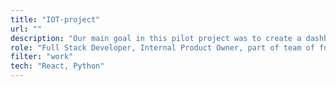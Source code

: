 ```yaml
---
title: "IOT-project"
url: ""
description: "Our main goal in this pilot project was to create a dashboard for Home Assistant. Project also included making automations and scripts for Home Assistant instance."
role: "Full Stack Developer, Internal Product Owner, part of team of four"
filter: "work"
tech: "React, Python"
---
```

